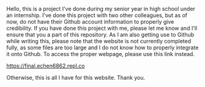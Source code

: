 Hello, this is a project I've done during my senior year in high school under an internship. I've done this project with two other colleagues, but as of now, do not have their Github account information to properly give credibility. If you have done this project with me, please let me know and I'll ensure that you a part of this repository. As I am also getting use to Github while writing this, please note that the website is not currently completed fully, as some files are too large and I do not know how to properly integrate it onto Github. To access the proper webpage, please use this link instead.

https://final.echen6862.repl.co

Otherwise, this is all I have for this website. Thank you.
